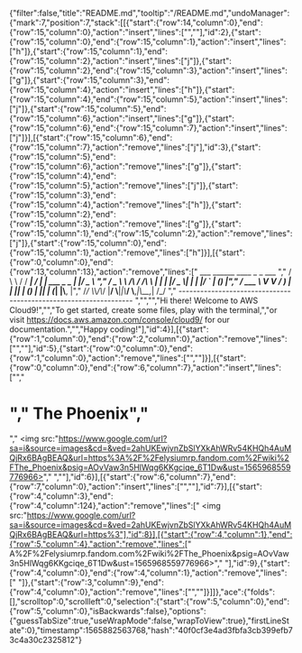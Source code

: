 {"filter":false,"title":"README.md","tooltip":"/README.md","undoManager":{"mark":7,"position":7,"stack":[[{"start":{"row":14,"column":0},"end":{"row":15,"column":0},"action":"insert","lines":["",""],"id":2},{"start":{"row":15,"column":0},"end":{"row":15,"column":1},"action":"insert","lines":["h"]},{"start":{"row":15,"column":1},"end":{"row":15,"column":2},"action":"insert","lines":["j"]},{"start":{"row":15,"column":2},"end":{"row":15,"column":3},"action":"insert","lines":["g"]},{"start":{"row":15,"column":3},"end":{"row":15,"column":4},"action":"insert","lines":["h"]},{"start":{"row":15,"column":4},"end":{"row":15,"column":5},"action":"insert","lines":["j"]},{"start":{"row":15,"column":5},"end":{"row":15,"column":6},"action":"insert","lines":["g"]},{"start":{"row":15,"column":6},"end":{"row":15,"column":7},"action":"insert","lines":["j"]}],[{"start":{"row":15,"column":6},"end":{"row":15,"column":7},"action":"remove","lines":["j"],"id":3},{"start":{"row":15,"column":5},"end":{"row":15,"column":6},"action":"remove","lines":["g"]},{"start":{"row":15,"column":4},"end":{"row":15,"column":5},"action":"remove","lines":["j"]},{"start":{"row":15,"column":3},"end":{"row":15,"column":4},"action":"remove","lines":["h"]},{"start":{"row":15,"column":2},"end":{"row":15,"column":3},"action":"remove","lines":["g"]},{"start":{"row":15,"column":1},"end":{"row":15,"column":2},"action":"remove","lines":["j"]},{"start":{"row":15,"column":0},"end":{"row":15,"column":1},"action":"remove","lines":["h"]}],[{"start":{"row":0,"column":0},"end":{"row":13,"column":13},"action":"remove","lines":["         ___        ______     ____ _                 _  ___  ","        / \\ \\      / / ___|   / ___| | ___  _   _  __| |/ _ \\ ","       / _ \\ \\ /\\ / /\\___ \\  | |   | |/ _ \\| | | |/ _` | (_) |","      / ___ \\ V  V /  ___) | | |___| | (_) | |_| | (_| |\\__, |","     /_/   \\_\\_/\\_/  |____/   \\____|_|\\___/ \\__,_|\\__,_|  /_/ "," ----------------------------------------------------------------- ","","","Hi there! Welcome to AWS Cloud9!","","To get started, create some files, play with the terminal,","or visit https://docs.aws.amazon.com/console/cloud9/ for our documentation.","","Happy coding!"],"id":4}],[{"start":{"row":1,"column":0},"end":{"row":2,"column":0},"action":"remove","lines":["",""],"id":5},{"start":{"row":0,"column":0},"end":{"row":1,"column":0},"action":"remove","lines":["",""]}],[{"start":{"row":0,"column":0},"end":{"row":6,"column":7},"action":"insert","lines":["<html>","    <h1>","        The Phoenix","    </h1>","    <img src:\"https://www.google.com/url?sa=i&source=images&cd=&ved=2ahUKEwjvnZbSlYXkAhWRv54KHQh4AuMQjRx6BAgBEAQ&url=https%3A%2F%2Felysiumrp.fandom.com%2Fwiki%2FThe_Phoenix&psig=AOvVaw3n5HlWqg6KKgciqe_6T1Dw&ust=1565968559776966>","    ","</html>"],"id":6}],[{"start":{"row":6,"column":7},"end":{"row":7,"column":0},"action":"insert","lines":["",""],"id":7}],[{"start":{"row":4,"column":3},"end":{"row":4,"column":124},"action":"remove","lines":[" <img src:\"https://www.google.com/url?sa=i&source=images&cd=&ved=2ahUKEwjvnZbSlYXkAhWRv54KHQh4AuMQjRx6BAgBEAQ&url=https%3"],"id":8}],[{"start":{"row":4,"column":1},"end":{"row":5,"column":4},"action":"remove","lines":["  A%2F%2Felysiumrp.fandom.com%2Fwiki%2FThe_Phoenix&psig=AOvVaw3n5HlWqg6KKgciqe_6T1Dw&ust=1565968559776966>","    "],"id":9},{"start":{"row":4,"column":0},"end":{"row":4,"column":1},"action":"remove","lines":[" "]},{"start":{"row":3,"column":9},"end":{"row":4,"column":0},"action":"remove","lines":["",""]}]]},"ace":{"folds":[],"scrolltop":0,"scrollleft":0,"selection":{"start":{"row":5,"column":0},"end":{"row":5,"column":0},"isBackwards":false},"options":{"guessTabSize":true,"useWrapMode":false,"wrapToView":true},"firstLineState":0},"timestamp":1565882563768,"hash":"40f0cf3e4ad3fbfa3cb399efb73c4a30c2325812"}